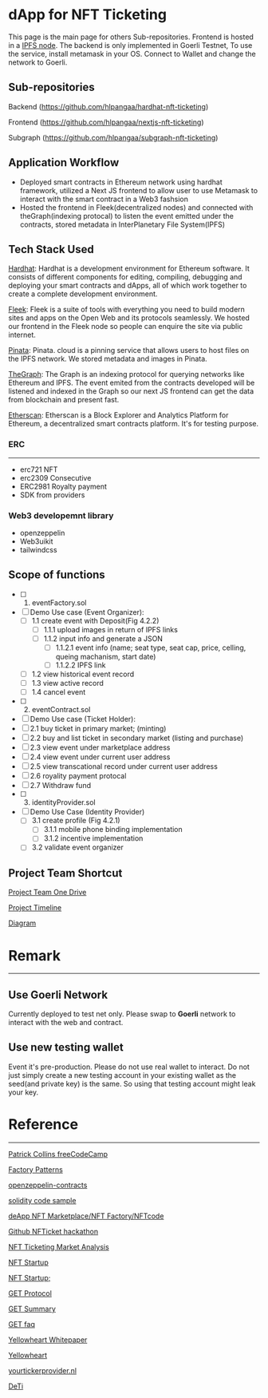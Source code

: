 # dApp for NFT Ticketing
This page is the main page for others Sub-repositories. Frontend is hosted in a [IPFS node](https://little-poetry-5496.on.fleek.co). The backend is only implemented in Goerli Testnet, To use the service, install metamask in your OS. Connect to Wallet and change the network to Goerli.

## Sub-repositories
Backend (https://github.com/hlpangaa/hardhat-nft-ticketing)

Frontend (https://github.com/hlpangaa/nextjs-nft-ticketing)

Subgraph (https://github.com/hlpangaa/subgraph-nft-ticketing)

## Application Workflow
- Deployed smart contracts in Ethereum network using hardhat framework, utilized a Next JS frontend to allow user to use Metamask to interact with the smart contract in a Web3 fashsion
- Hosted the frontend in Fleek(decentralized nodes) and connected with theGraph(indexing protocal) to listen the event emitted under the contracts, stored metadata in InterPlanetary File System(IPFS)


## Tech Stack Used
[Hardhat](https://hardhat.org/): Hardhat is a development environment for Ethereum software. It consists of different components for editing, compiling, debugging and deploying your smart contracts and dApps, all of which work together to create a complete development environment.

[Fleek](https://app.fleek.co/#/sites/little-poetry-5496/settings/general?accountId=d5e70534-8482-4d48-bad2-440122944ad5): Fleek is a suite of tools with everything you need to build modern sites and apps on the Open Web and its protocols seamlessly. We hosted our frontend in the Fleek node so people can enquire the site via public internet.

[Pinata](https://app.pinata.cloud/pinmanager#): Pinata. cloud is a pinning service that allows users to host files on the IPFS network. We stored metadata and images in Pinata.

[TheGraph](https://thegraph.com/studio/subgraph/nftticketing/playground): The Graph is an indexing protocol for querying networks like Ethereum and IPFS. The event emited from the contracts developed will be listened and indexed in the Graph so our next JS frontend can get the data from blockchain and present fast.

[Etherscan](https://goerli.etherscan.io/address/0x784740178e1879c4da1544c53ae658bbf0f8a078): Etherscan is a Block Explorer and Analytics Platform for Ethereum, a decentralized smart contracts platform. It's for testing purpose.

### ERC
---
- erc721 NFT
- erc2309 Consecutive
- ERC2981 Royalty payment
- SDK from providers

### Web3 developemnt library
- openzeppelin
- Web3uikit
- tailwindcss

## Scope of functions
- [ ] 1. eventFactory.sol
- [ ] Demo Use case (Event Organizer): 
  - [ ] 1.1 create event with Deposit(Fig 4.2.2)
    - [ ] 1.1.1 upload images in return of IPFS links
    - [ ] 1.1.2 input info and generate a JSON
      - [ ] 1.1.2.1 event info (name; seat type, seat cap, price, celling, queing machanism, start date)
      - [ ] 1.1.2.2 IPFS link
  - [ ] 1.2 view historical event record
  - [ ] 1.3 view active record
  - [ ] 1.4 cancel event
- [ ] 2. eventContract.sol
- [ ]  Demo Use case (Ticket Holder): 
  - [ ] 2.1 buy ticket in primary market; (minting)
  - [ ] 2.2 buy and list ticket in secondary market (listing and purchase)
  - [ ] 2.3 view event under marketplace address 
  - [ ] 2.4 view event under current user address
  - [ ] 2.5 view transcational record under current user address
  - [ ] 2.6 royality payment protocal
  - [ ] 2.7 Withdraw fund
- [ ] 3. identityProvider.sol
- [ ] Demo Use Case (Identity Provider)
  - [ ] 3.1 create profile (Fig 4.2.1)
    - [ ] 3.1.1 mobile phone binding implementation
    - [ ] 3.1.2 incentive implementation
  - [ ] 3.2 validate event organizer 

## Project Team Shortcut

[Project Team One Drive](https://connecthkuhk-my.sharepoint.com/personal/u3590287_connect_hku_hk/_layouts/15/onedrive.aspx?id=%2Fpersonal%2Fu3590287%5Fconnect%5Fhku%5Fhk%2FDocuments%2FFITE7001%5FA%2DTeam&FolderCTID=0x012000E1CEC5B499A6824BB24DB935A2B2CB10)

[Project Timeline](https://www.notion.so/ba99bc82597f40ea9b77d748156058a2?v=0cc4e4853e184202978bc97287c6416f)

[Diagram](https://lucid.app/lucidchart/e8a1a225-ec49-4732-baaa-f6fd0f8ebb50/edit?viewport_loc=100%2C-119%2C5565%2C2235%2C0_0&invitationId=inv_503a40d6-7409-4666-947f-a204a3633f7d)

# Remark
---
## Use Goerli Network 
Currently deployed to test net only. Please swap to **Goerli** network to interact with the web and contract.

## Use new testing wallet
Event it's pre-production. Please do not use real wallet to interact. Do not just simply create a new testing account in your existing wallet as the seed(and private key) is the same. So using that testing account might leak your key.



# Reference
---
[Patrick Collins freeCodeCamp](https://github.com/smartcontractkit/full-blockchain-solidity-course-js)

[Factory Patterns](https://blog.logrocket.com/cloning-solidity-smart-contracts-factory-pattern/)

[openzeppelin-contracts](https://github.com/OpenZeppelin/openzeppelin-contracts/blob/master/contracts/token/ERC721/ERC721.sol)

[solidity code sample](https://solidity-by-example.org/)

[deApp NFT Marketplace/NFT Factory/NFTcode](https://github.com/Fantom-foundation/Artion-Contracts/tree/5c90d2bc0401af6fb5abf35b860b762b31dfee02/contracts)

[Github NFTicket hackathon](https://github.com/Abbas-Khann/NFTicket)

[NFT Ticketing Market Analysis](https://www.leewayhertz.com/how-nft-ticketing-works/#How-does-NFT-work-for-Ticketing?)

[NFT Startup](https://nftnow.com/features/nft-tickets-are-the-future-of-live-music/)

[NFT Startup;](https://nftinvestorjournal.com/nft-ticketing-companies/)

[GET Protocol](https://www.youtube.com/watch?v=GsUkMxibzwo&t=2335s&ab_channel=GETProtocol)

[GET Summary](https://blog.guts.tickets/summary-of-the-get-protocol-c4812219d21d)

[GET faq](https://www.get-protocol.io/content/the-get-protocol-tokenomics-faq)

[Yellowheart Whitepaper](https://static.yh.io/about/assets/pdf/yellowheart-protocol-whitepaper.pdf)

[Yellowheart](https://static.yh.io/about/assets/pdf/yh-capabilities.pdf)

[yourtickerprovider.nl](https://www.yourticketprovider.nl/)

[DeTi](https://link.springer.com/article/10.1007/s10922-022-09675-3)
